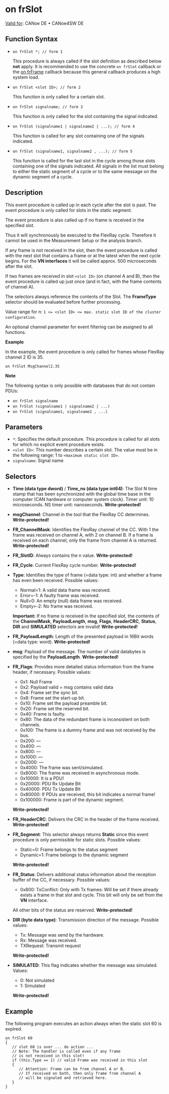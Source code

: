 # on frSlot

[Valid for](../../../Shared/FeatureAvailability.md): CANoe DE • CANoe4SW DE

## Function Syntax

- `on frSlot *; // form 1`

  This procedure is always called if the slot definition as described below **not** apply. It is recommended to use the concrete `on frSlot` callback or the [on frFrame](CAPLfunctionOnFRFrame.md) callback because this general callback produces a high system load.

- `on frSlot <slot ID>; // form 2`

  This function is only called for a certain slot.

- `on frSlot signalname; // form 3`

  This function is only called for the slot containing the signal indicated.

- `on frSlot (signalname1 | signalname2 | ...); // form 4`

  This function is called for any slot containing one of the signals indicated.

- `on frSlot (signalname1, signalname2 , ...); // form 5`

  This function is called for the last slot in the cycle among those slots containing one of the signals indicated. All signals in the list must belong to either the static segment of a cycle or to the same message on the dynamic segment of a cycle.

## Description

This event procedure is called up in each cycle after the slot is past. The event procedure is only called for slots in the static segment.

The event procedure is also called up if no frame is received in the specified slot.

Thus it will synchronously be executed to the FlexRay cycle. Therefore it cannot be used in the Measurement Setup or the analysis branch.

If any frame is not received in the slot, then the event procedure is called with the next slot that contains a frame or at the latest when the next cycle begins. For the **VN interfaces** it will be called approx. 500 microseconds after the slot.

If two frames are received in slot `<slot ID>` (on channel A and B), then the event procedure is called up just once (and in fact, with the frame contents of channel A).

The selectors always reference the contents of the Slot. The **FrameType** selector should be evaluated before further processing.

Value range for n: `1 <= <slot ID> <= max. static slot ID of the cluster configuration`.

An optional channel parameter for event filtering can be assigned to all functions.

**Example**

In the example, the event procedure is only called for frames whose FlexRay channel 2 ID is 35.

```plaintext
on frSlot MsgChannel2.35
```

**Note**

The following syntax is only possible with databases that do not contain PDUs:

- `on frSlot signalname`
- `on frSlot (signalname1 | signalname2 | ...)`
- `on frSlot (signalname1, signalname2 , ...)`

## Parameters

- `*`: Specifies the default procedure. This procedure is called for all slots for which no explicit event procedure exists.
- `<slot ID>`: This number describes a certain slot. The value must be in the following range: 1 to `<maximum static slot ID>`.
- `signalname`: Signal name

## Selectors

- **Time (data type dword)** / **Time_ns (data type int64)**: The Slot N time stamp that has been synchronized with the global time base in the computer (CAN hardware or computer system clock). Timer unit: 10 microseconds. NS timer unit: nanoseconds. **Write-protected!**

- **msgChannel**: Channel in the tool that the FlexRay CC determines. **Write-protected!**

- **FR_ChannelMask**: Identifies the FlexRay channel of the CC. With 1 the frame was received on channel A, with 2 on channel B. If a frame is received on each channel, only the frame from channel A is returned. **Write-protected!**

- **FR_SlotID**: Always contains the n value. **Write-protected!**

- **FR_Cycle**: Current FlexRay cycle number. **Write-protected!**

- **Type**: Identifies the type of frame (=data type: int) and whether a frame has even been received. Possible values:

  - Normal=1: A valid data frame was received.
  - Error=-1: A faulty frame was received.
  - Null=0: An empty (null) data frame was received.
  - Empty=-2: No frame was received.

  **Important:** If no frame is received in the specified slot, the contents of the **ChannelMask**, **PayloadLength**, **msg**, **Flags**, **HeaderCRC**, **Status**, **DIR** and **SIMULATED** selectors are invalid! **Write-protected!**

- **FR_PayloadLength**: Length of the presented payload in 16Bit words (=data type: word). **Write-protected!**

- **msg**: Payload of the message. The number of valid databytes is specified by the **PayloadLength**. **Write-protected!**

- **FR_Flags**: Provides more detailed status information from the frame header, if necessary. Possible values:

  - 0x1: Null Frame
  - 0x2: Payload valid = msg contains valid data
  - 0x4: Frame set the sync bit.
  - 0x8: Frame set the start-up bit.
  - 0x10: Frame set the payload preamble bit.
  - 0x20: Frame set the reserved bit.
  - 0x40: Frame is faulty.
  - 0x80: The data of the redundant frame is inconsistent on both channels.
  - 0x100: The frame is a dummy frame and was not received by the bus.
  - 0x200: —
  - 0x400: —
  - 0x800: —
  - 0x1000: —
  - 0x2000: —
  - 0x4000: The frame was sent/simulated.
  - 0x8000: The frame was received in asynchronous mode.
  - 0x10000: It is a PDU!
  - 0x20000: PDU Rx Update Bit
  - 0x40000: PDU Tx Update Bit
  - 0x80000: If PDUs are received, this bit indicates a normal frame!
  - 0x100000: Frame is part of the dynamic segment.

  **Write-protected!**

- **FR_HeaderCRC**: Delivers the CRC in the header of the frame received. **Write-protected!**

- **FR_Segment**: This selector always returns **Static** since this event procedure is only permissible for static slots. Possible values:

  - Static=0: Frame belongs to the status segment
  - Dynamic=1: Frame belongs to the dynamic segment

  **Write-protected!**

- **FR_Status**: Delivers additional status information about the reception buffer of the CC, if necessary. Possible values:

  - 0x800: TxConflict: Only with Tx frames: Will be set if there already exists a frame in that slot and cycle. This bit will only be set from the **VN** interface.

  All other bits of the status are reserved. **Write-protected!**

- **DIR (byte data type)**: Transmission direction of the message. Possible values:

  - Tx: Message was send by the hardware.
  - Rx: Message was received.
  - TXRequest: Transmit request

  **Write-protected!**

- **SIMULATED**: This flag indicates whether the message was simulated. Values:

  - 0: Not simulated
  - 1: Simulated

  **Write-protected!**

## Example

The following program executes an action always when the static slot 60 is expired.

```plaintext
on frSlot 60
{
   // slot 60 is over ... do action ...
   // Note: The handler is called even if any frame
   // is not received in this slot!
   if (this.Type == 1) // valid Frame was received in this slot
   {
      // Attention: Frame can be from channel A or B.
      // If received on both, then only frame from channel A
      // will be signaled and retrieved here.
   }
}
```
